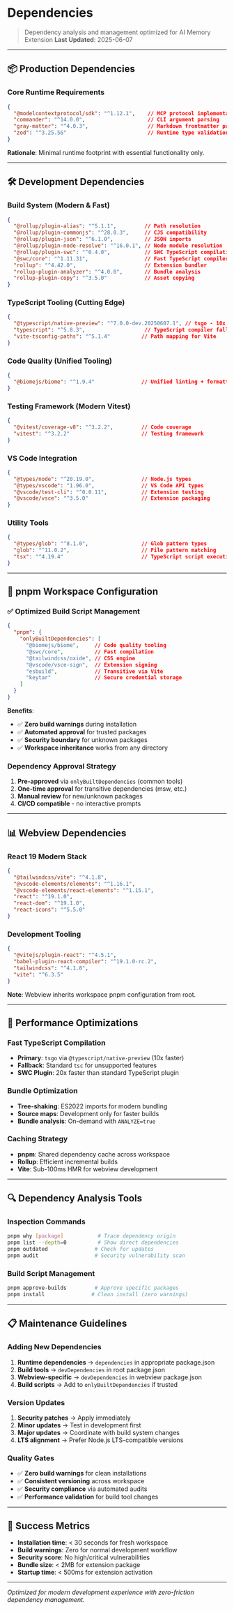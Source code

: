 # Dependencies

> Dependency analysis and management optimized for AI Memory Extension **Last Updated**: 2025-06-07

---

## 📦 **Production Dependencies**

### **Core Runtime Requirements**

```json
{
  "@modelcontextprotocol/sdk": "^1.12.1",    // MCP protocol implementation
  "commander": "^14.0.0",                    // CLI argument parsing
  "gray-matter": "^4.0.3",                   // Markdown frontmatter parsing
  "zod": "^3.25.56"                          // Runtime type validation
}
```

**Rationale**: Minimal runtime footprint with essential functionality only.

---

## 🛠️ **Development Dependencies**

### **Build System** (Modern & Fast)

```json
{
  "@rollup/plugin-alias": "^5.1.1",         // Path resolution
  "@rollup/plugin-commonjs": "^28.0.3",     // CJS compatibility
  "@rollup/plugin-json": "^6.1.0",          // JSON imports
  "@rollup/plugin-node-resolve": "^16.0.1", // Node module resolution
  "@rollup/plugin-swc": "^0.4.0",           // SWC TypeScript compilation
  "@swc/core": "^1.11.31",                  // Fast TypeScript compiler
  "rollup": "^4.42.0",                      // Extension bundler
  "rollup-plugin-analyzer": "^4.0.0",       // Bundle analysis
  "rollup-plugin-copy": "^3.5.0"            // Asset copying
}
```

### **TypeScript Tooling** (Cutting Edge)

```json
{
  "@typescript/native-preview": "^7.0.0-dev.20250607.1", // tsgo - 10x faster
  "typescript": "^5.8.3",                   // TypeScript compiler fallback
  "vite-tsconfig-paths": "^5.1.4"          // Path mapping for Vite
}
```

### **Code Quality** (Unified Tooling)

```json
{
  "@biomejs/biome": "^1.9.4"               // Unified linting + formatting
}
```

### **Testing Framework** (Modern Vitest)

```json
{
  "@vitest/coverage-v8": "^3.2.2",         // Code coverage
  "vitest": "^3.2.2"                       // Testing framework
}
```

### **VS Code Integration**

```json
{
  "@types/node": "^20.19.0",               // Node.js types
  "@types/vscode": "1.96.0",               // VS Code API types
  "@vscode/test-cli": "^0.0.11",           // Extension testing
  "@vscode/vsce": "^3.5.0"                 // Extension packaging
}
```

### **Utility Tools**

```json
{
  "@types/glob": "^8.1.0",                 // Glob pattern types
  "glob": "^11.0.2",                       // File pattern matching
  "tsx": "^4.19.4"                         // TypeScript script execution
}
```

---

## 🔧 **pnpm Workspace Configuration**

### **✅ Optimized Build Script Management**

```json
{
  "pnpm": {
    "onlyBuiltDependencies": [
      "@biomejs/biome",     // Code quality tooling
      "@swc/core",          // Fast compilation
      "@tailwindcss/oxide", // CSS engine
      "@vscode/vsce-sign",  // Extension signing
      "esbuild",            // Transitive via Vite
      "keytar"              // Secure credential storage
    ]
  }
}
```

**Benefits**:

- ✅ **Zero build warnings** during installation
- ✅ **Automated approval** for trusted packages
- ✅ **Security boundary** for unknown packages
- ✅ **Workspace inheritance** works from any directory

### **Dependency Approval Strategy**

1. **Pre-approved** via `onlyBuiltDependencies` (common tools)
2. **One-time approval** for transitive dependencies (msw, etc.)
3. **Manual review** for new/unknown packages
4. **CI/CD compatible** - no interactive prompts

---

## 📊 **Webview Dependencies**

### **React 19 Modern Stack**

```json
{
  "@tailwindcss/vite": "^4.1.8",
  "@vscode-elements/elements": "^1.16.1",
  "@vscode-elements/react-elements": "^1.15.1",
  "react": "^19.1.0",
  "react-dom": "^19.1.0",
  "react-icons": "^5.5.0"
}
```

### **Development Tooling**

```json
{
  "@vitejs/plugin-react": "^4.5.1",
  "babel-plugin-react-compiler": "^19.1.0-rc.2",
  "tailwindcss": "^4.1.8",
  "vite": "^6.3.5"
}
```

**Note**: Webview inherits workspace pnpm configuration from root.

---

## 🚀 **Performance Optimizations**

### **Fast TypeScript Compilation**

- **Primary**: `tsgo` via `@typescript/native-preview` (10x faster)
- **Fallback**: Standard `tsc` for unsupported features
- **SWC Plugin**: 20x faster than standard TypeScript plugin

### **Bundle Optimization**

- **Tree-shaking**: ES2022 imports for modern bundling
- **Source maps**: Development only for faster builds
- **Bundle analysis**: On-demand with `ANALYZE=true`

### **Caching Strategy**

- **pnpm**: Shared dependency cache across workspace
- **Rollup**: Efficient incremental builds
- **Vite**: Sub-100ms HMR for webview development

---

## 🔍 **Dependency Analysis Tools**

### **Inspection Commands**

```bash
pnpm why [package]           # Trace dependency origin
pnpm list --depth=0          # Show direct dependencies
pnpm outdated               # Check for updates
pnpm audit                  # Security vulnerability scan
```

### **Build Script Management**

```bash
pnpm approve-builds         # Approve specific packages
pnpm install               # Clean install (zero warnings)
```

---

## 📋 **Maintenance Guidelines**

### **Adding New Dependencies**

1. **Runtime dependencies** → `dependencies` in appropriate package.json
2. **Build tools** → `devDependencies` in root package.json
3. **Webview-specific** → `devDependencies` in webview package.json
4. **Build scripts** → Add to `onlyBuiltDependencies` if trusted

### **Version Updates**

1. **Security patches** → Apply immediately
2. **Minor updates** → Test in development first
3. **Major updates** → Coordinate with build system changes
4. **LTS alignment** → Prefer Node.js LTS-compatible versions

### **Quality Gates**

- ✅ **Zero build warnings** for clean installations
- ✅ **Consistent versioning** across workspace
- ✅ **Security compliance** via automated audits
- ✅ **Performance validation** for build tool changes

---

## 🎯 **Success Metrics**

- **Installation time**: < 30 seconds for fresh workspace
- **Build warnings**: Zero for normal development workflow
- **Security score**: No high/critical vulnerabilities
- **Bundle size**: < 2MB for extension package
- **Startup time**: < 500ms for extension activation

---

*Optimized for modern development experience with zero-friction dependency management.*
